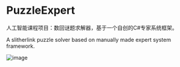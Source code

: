 # PuzzleExpert
人工智能课程项目：数回谜题求解器，基于一个自创的C#专家系统框架。

A slitherlink puzzle solver based on manually made expert system framework.

![image](https://github.com/instr3/PuzzleExpert/raw/master/Screenshot/slitherlinksolver.png)